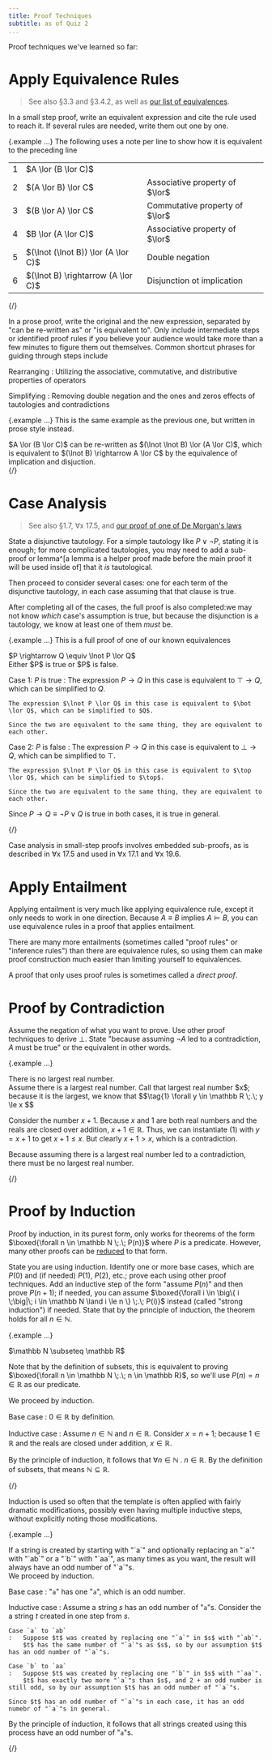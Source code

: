 ```yaml
---
title: Proof Techniques
subtitle: as of Quiz 2
...
```


Proof techniques we've learned so far:

# Apply Equivalence Rules

> See also §3.3 and §3.4.2, as well as [our list of equivalences](axioms.html#equivalences).

In a small step proof, write an equivalent expression and cite the rule used to reach it. If several rules are needed, write them out one by one.

{.example ...} The following uses a note per line to show how it is equivalent to the preceding line

<table class="TFL">
<tr><td>1</td><td>$A \lor (B \lor C)$</td></tr>
<tr><td>2</td><td>$(A \lor B) \lor C$</td><td>Associative property of $\lor$</tr>
<tr><td>3</td><td>$(B \lor A) \lor C$</td><td>Commutative property of $\lor$</tr>
<tr><td>4</td><td>$B \lor (A \lor C)$</td><td>Associative property of $\lor$</tr>
<tr><td>5</td><td>$(\lnot (\lnot B)) \lor (A \lor C)$</td><td>Double negation</tr>
<tr><td>6</td><td>$(\lnot B) \rightarrow (A \lor C)$</td><td>Disjunction ot implication</tr>
</table>
{/}

In a prose proof, write the original and the new expression, separated by "can be re-written as" or "is equivalent to". Only include intermediate steps or identified proof rules if you believe your audience would take more than a few minutes to figure them out themselves.
Common shortcut phrases for guiding through steps include

Rearranging
:   Utilizing the associative, commutative, and distributive properties of operators

Simplifying
:   Removing double negation and the ones and zeros effects of tautologies and contradictions

{.example ...} This is the same example as the previous one, but written in prose style instead.

<div class="snippet">
$A \lor (B \lor C)$ can be re-written as $(\lnot \lnot B) \lor (A \lor C)$, which is equivalent to $(\lnot B) \rightarrow A \lor C$ by the equivalence of implication and disjuction.
</div>
{/}

# Case Analysis

> See also §1.7, ∀x 17.5, and [our proof of one of De Morgan's laws](demorgan.html)

State a disjunctive tautology.
For a simple tautology like $P \lor \lnot P$, stating it is enough;
for more complicated tautologies, you may need to add a sub-proof or lemma^[a lemma is a helper proof made before the main proof it will be used inside of] that it *is* tautological.

Then proceed to consider several cases: one for each term of the disjunctive tautology, in each case assuming that that clause is true.

After completing all of the cases, the full proof is also completed:we may not know *which* case's assumption is true, but because the disjunction is a tautology, we know at least one of them *must* be.

{.example ...} This is a full proof of one of our known equivalences

<div class="theorem">
$P \rightarrow Q \equiv \lnot P \lor Q$
</div>

<div class="proof">
Either $P$ is true or $P$ is false.

Case 1: $P$ is true
:   The expression $P \rightarrow Q$ in this case is equivalent to $\top \rightarrow Q$, which can be simplified to $Q$.
    
    The expression $\lnot P \lor Q$ in this case is equivalent to $\bot \lor Q$, which can be simplified to $Q$.
    
    Since the two are equivalent to the same thing, they are equivalent to each other.

Case 2: $P$ is false
:   The expression $P \rightarrow Q$ in this case is equivalent to $\bot \rightarrow Q$, which can be simplified to $\top$.
    
    The expression $\lnot P \lor Q$ in this case is equivalent to $\top \lor Q$, which can be simplified to $\top$.
    
    Since the two are equivalent to the same thing, they are equivalent to each other.

Since $P \rightarrow Q \equiv \lnot P \lor Q$ is true in both cases, it is true in general.

</div>
{/}

Case analysis in small-step proofs involves embedded sub-proofs, as is described in ∀x 17.5 and used in ∀x 17.1 and ∀x 19.6.

# Apply Entailment

Applying entailment is very much like applying equivalence rule, except it only needs to work in one direction.
Because $A \equiv B$ implies $A \vDash B$, you can use equivalence rules in a proof that applies entailment.

There are many more entailments (sometimes called "proof rules" or "inference rules") than there are equivalence rules, so using them can make proof construction much easier than limiting yourself to equivalences.

A proof that only uses proof rules is sometimes called a *direct proof*.


# Proof by Contradiction

Assume the negation of what you want to prove.
Use other proof techniques to derive $\bot$.
State "because assuming $\lnot A$ led to a contradiction, $A$ must be true" or the equivalent in other words.

{.example ...} 
<div class="theorem">
There is no largest real number.
</div>

<div class="proof">
Assume there is a largest real number.
Call that largest real number $x$; because it is the largest, we know that
$$\tag{1} \forall y \in \mathbb R \;.\; y \le x $$

Consider the number $x+1$.
Because $x$ and $1$ are both real numbers and the reals are closed over addition,
$x+1 \in \mathbb R$.
Thus, we can instantiate $(1)$ with $y = x+1$ to get $x+1 \le x$.
But clearly $x+1 > x$, which is a contradiction.

Because assuming there is a largest real number led to a contradiction, there must be no largest real number.
</div>
{/}

# Proof by Induction

Proof by induction, in its purest form, only works for theorems of the form $\boxed{\forall n \in \mathbb N \;.\; P(n)}$ where $P$ is a predicate.
However, many other proofs can be [reduced](reducibility.html) to that form.

State you are using induction.
Identify one or more base cases, which are $P(0)$ and (if needed) $P(1)$, $P(2)$, etc.; prove each using other proof techniques.
Add an inductive step of the form "assume $P(n)$" and then prove $P(n+1)$; if needed, you can assume $\boxed{\forall i \in \big\{ i \;\big|\; i \in \mathbb N \land i \le n \} \;.\; P(i)}$ instead (called "strong induction") if needed.
State that by the principle of induction, the theorem holds for all $n \in \mathbb N$.

{.example ...}
<div class="theorem">
$\mathbb N \subseteq \mathbb R$
</div>

Note that by the definition of subsets, this is equivalent to proving $\boxed{\forall n \in \mathbb N \;.\; n \in \mathbb R}$, so we'll use $P(n) = n \in \mathbb R$ as our predicate.

<div class="proof"> We proceed by induction.

Base case
:   $0 \in \mathbb R$ by definition.

Inductive case
:   Assume $n \in \mathbb N$ and $n \in \mathbb R$.
    Consider $x = n+1$;
    because $1 \in \mathbb R$ and the reals are closed under addition, $x \in \mathbb R$.

By the principle of induction, it follows that $\forall n \in \mathbb N \;.\; n \in \mathbb R$.
By the definition of subsets, that means $\mathbb N \subseteq \mathbb R$.
</div>
{/}

Induction is used so often that the template is often applied with fairly dramatic modifications, possibly even having multiple inductive steps, without explicitly noting those modifications.

{.example ...}
<div class="theorem">
If a string is created by starting with "`a`" and optionally replacing an "`a`" with "`ab`" or a "`b`" with "`aa`", as many times as you want, the result will always have an odd number of "`a`"s.
</div>

<div class="proof"> We proceed by induction.

Base case
:   "`a`" has one "`a`", which is an odd number.

Inductive case
:   Assume a string $s$ has an odd number of "`a`"s.
    Consider the a string $t$ created in one step from $s$.
    
    Case `a` to `ab`
    :   Suppose $t$ was created by replacing one "`a`" in $s$ with "`ab`".
        $t$ has the same number of "`a`"s as $s$, so by our assumption $t$ has an odd number of "`a`"s.
        
    Case `b` to `aa`
    :   Suppose $t$ was created by replacing one "`b`" in $s$ with "`aa`".
        $t$ has exactly two more "`a`"s than $s$, and 2 + an odd number is still odd, so by our assumption $t$ has an odd number of "`a`"s.
    
    Since $t$ has an odd number of "`a`"s in each case, it has an odd numebr of "`a`"s in general.

By the principle of induction, it follows that all strings created using this process have an odd number of "`a`"s.
</div>
{/}
